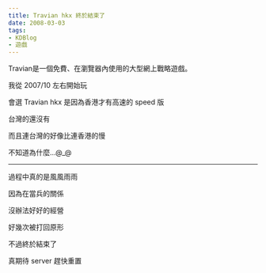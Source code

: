 ```yaml
---
title: Travian hkx 終於結束了
date: 2008-03-03
tags:
- KDBlog
- 遊戲
---
```

Travian是一個免費、在瀏覽器內使用的大型網上戰略遊戲。

我從 2007/10 左右開始玩

會選 Travian hkx 是因為香港才有高速的 speed 版

台灣的還沒有

而且連台灣的好像比連香港的慢

不知道為什麼...@_@

---

過程中真的是風風雨雨

因為在當兵的關係

沒辦法好好的經營

好幾次被打回原形

不過終於結束了

真期待 server 趕快重置


